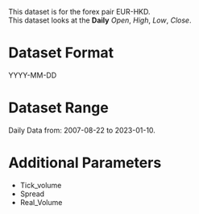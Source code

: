This dataset is for the forex pair EUR-HKD.    
This dataset looks at the **Daily** _Open_, _High_, _Low_, _Close_.   

# Dataset Format  

YYYY-MM-DD    

# Dataset Range    

Daily Data from: 2007-08-22 to 2023-01-10.    

# Additional Parameters    

* Tick_volume    
* Spread    
* Real_Volume    